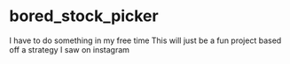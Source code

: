 # bored_stock_picker
I have to do something in my free time
This will just be a fun project based off a strategy I saw on instagram
